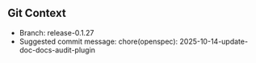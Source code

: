 ## Git Context

- Branch: release-0.1.27
- Suggested commit message: chore(openspec): 2025-10-14-update-doc-docs-audit-plugin
